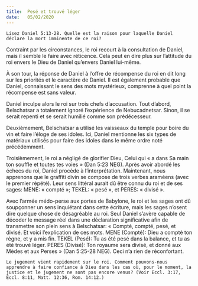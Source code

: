 ```yaml
---
title:  Pesé et trouvé léger
date:   05/02/2020
---
```


`Lisez Daniel 5:13-28. Quelle est la raison pour laquelle Daniel déclare la mort imminente de ce roi?`

Contraint par les circonstances, le roi recourt à la consultation de Daniel, mais il semble le faire avec réticence. Cela peut en dire plus sur l’attitude du roi envers le Dieu de Daniel qu’envers Daniel lui-même.

À son tour, la réponse de Daniel à l’offre de récompense du roi en dit long sur les priorités et le caractère de Daniel. Il est également probable que Daniel, connaissant le sens des mots mystérieux, comprenne à quel point la récompense est sans valeur.

Daniel inculpe alors le roi sur trois chefs d’accusation. Tout d’abord, Belschatsar a totalement ignoré l’expérience de Nebucadnetsar. Sinon, il se serait repenti et se serait humilié comme son prédécesseur.

Deuxièmement, Belschatsar a utilisé les vaisseaux du temple pour boire du vin et faire l’éloge de ses idoles. Ici, Daniel mentionne les six types de matériaux utilisés pour faire des idoles dans le même ordre noté précédemment.

Troisièmement, le roi a négligé de glorifier Dieu, Celui qui « a dans Sa main ton souffle et toutes tes voies » (Dan 5:23 NEG). Après avoir abordé les échecs du roi, Daniel procède à l’interprétation. Maintenant, nous apprenons que le graffiti divin se compose de trois verbes araméens (avec le premier répété). Leur sens littéral aurait dû être connu du roi et de ses sages: MENE: « compté »; TEKEL: « pesé », et PERES: « divisé ».

Avec l’armée médo-perse aux portes de Babylone, le roi et les sages ont dû soupçonner un sens inquiétant dans cette écriture, mais les sages n’osent dire quelque chose de désagréable au roi. Seul Daniel s’avère capable de décoder le message réel dans une déclaration significative afin de transmettre son plein sens à Belschatsar: « Compté, compté, pesé, et divisé. Et voici l’explication de ces mots. MENE (Compté): Dieu a compté ton règne, et y a mis fin. TEKEL (Pesé): Tu as été pesé dans la balance, et tu as été trouvé léger. PERES (Divisé): Ton royaume sera divisé, et donné aux Mèdes et aux Perses » (Dan 5:25-28 NEG). Ceci n’a rien de réconfortant.

`Le jugement vient rapidement sur le roi. Comment pouvons-nous apprendre à faire confiance à Dieu dans les cas où, pour le moment, la justice et le jugement ne sont pas encore venus? (Voir Eccl. 3:17, Eccl. 8:11, Matt. 12:36, Rom. 14:12.)`
